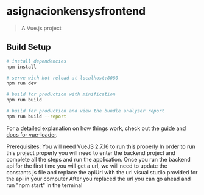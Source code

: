 # asignacionkensysfrontend

> A Vue.js project

## Build Setup

``` bash
# install dependencies
npm install

# serve with hot reload at localhost:8080
npm run dev

# build for production with minification
npm run build

# build for production and view the bundle analyzer report
npm run build --report
```

For a detailed explanation on how things work, check out the [guide](http://vuejs-templates.github.io/webpack/) and [docs for vue-loader](http://vuejs.github.io/vue-loader).

Prerequisites: You will need VueJS 2.7.16 to run this properly
In order to run this project properly you will need to enter the backend project and complete all the steps and run the application.
Once you run the backend api for the first time you will get a url, we will need to update the constants.js file and replace the apiUrl with the url visual studio provided for the api in your computer
After you replaced the url you can go ahead and run "npm start" in the terminal
